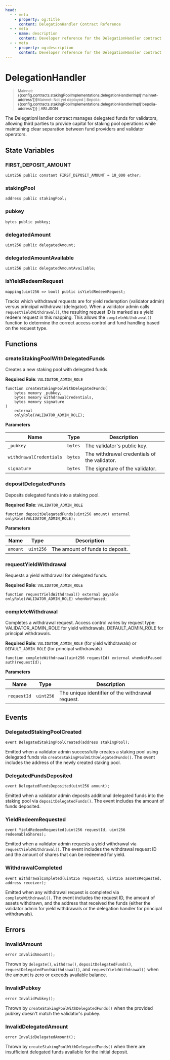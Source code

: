 ```yaml
---
head:
  - - meta
    - property: og:title
      content: DelegationHandler Contract Reference
  - - meta
    - name: description
      content: Developer reference for the DelegationHandler contract
  - - meta
    - property: og:description
      content: Developer reference for the DelegationHandler contract
---
```


<script setup>
  import config from '@berachain/config/constants.json';
</script>

# DelegationHandler

> <small><span v-if="config.contracts.stakingPoolImplementations.delegationHandlerImpl['mainnet-address']">Mainnet: <a target="_blank" :href="config.mainnet.dapps.berascan.url + 'address/' + config.contracts.stakingPoolImplementations.delegationHandlerImpl['mainnet-address']">{{config.contracts.stakingPoolImplementations.delegationHandlerImpl['mainnet-address']}}</a></span><span v-else>Mainnet: Not yet deployed</span><span v-if="config.contracts.stakingPoolImplementations.delegationHandlerImpl['bepolia-address']">&nbsp;|&nbsp;Bepolia: <a target="_blank" :href="config.bepolia.dapps.berascan.url + 'address/' + config.contracts.stakingPoolImplementations.delegationHandlerImpl['bepolia-address']">{{config.contracts.stakingPoolImplementations.delegationHandlerImpl['bepolia-address']}}</a></span><span v-if="config.contracts.stakingPoolImplementations.delegationHandlerImpl.abi">&nbsp;|&nbsp;<a target="_blank" :href="config.contracts.stakingPoolImplementations.delegationHandlerImpl.abi">ABI JSON</a></span></small>

The DelegationHandler contract manages delegated funds for validators, allowing third parties to provide capital for staking pool operations while maintaining clear separation between fund providers and validator operators.

## State Variables

### FIRST_DEPOSIT_AMOUNT

```solidity
uint256 public constant FIRST_DEPOSIT_AMOUNT = 10_000 ether;
```

### stakingPool

```solidity
address public stakingPool;
```

### pubkey

```solidity
bytes public pubkey;
```

### delegatedAmount

```solidity
uint256 public delegatedAmount;
```

### delegatedAmountAvailable

```solidity
uint256 public delegatedAmountAvailable;
```

### isYieldRedeemRequest

```solidity
mapping(uint256 => bool) public isYieldRedeemRequest;
```

Tracks which withdrawal requests are for yield redemption (validator admin) versus principal withdrawal (delegator). When a validator admin calls `requestYieldWithdrawal()`, the resulting request ID is marked as a yield redeem request in this mapping. This allows the `completeWithdrawal()` function to determine the correct access control and fund handling based on the request type.

## Functions

### createStakingPoolWithDelegatedFunds

Creates a new staking pool with delegated funds.

**Required Role**: `VALIDATOR_ADMIN_ROLE`

```solidity
function createStakingPoolWithDelegatedFunds(
    bytes memory _pubkey,
    bytes memory withdrawalCredentials,
    bytes memory signature
)
    external
    onlyRole(VALIDATOR_ADMIN_ROLE);
```

**Parameters**

| Name                    | Type    | Description                                  |
| ----------------------- | ------- | -------------------------------------------- |
| `_pubkey`               | `bytes` | The validator's public key.                  |
| `withdrawalCredentials` | `bytes` | The withdrawal credentials of the validator. |
| `signature`             | `bytes` | The signature of the validator.              |

### depositDelegatedFunds

Deposits delegated funds into a staking pool.

**Required Role**: `VALIDATOR_ADMIN_ROLE`

```solidity
function depositDelegatedFunds(uint256 amount) external onlyRole(VALIDATOR_ADMIN_ROLE);
```

**Parameters**

| Name     | Type      | Description                     |
| -------- | --------- | ------------------------------- |
| `amount` | `uint256` | The amount of funds to deposit. |

### requestYieldWithdrawal

Requests a yield withdrawal for delegated funds.

**Required Role**: `VALIDATOR_ADMIN_ROLE`

```solidity
function requestYieldWithdrawal() external payable onlyRole(VALIDATOR_ADMIN_ROLE) whenNotPaused;
```

### completeWithdrawal

Completes a withdrawal request. Access control varies by request type: VALIDATOR_ADMIN_ROLE for yield withdrawals, DEFAULT_ADMIN_ROLE for principal withdrawals.

**Required Role**: `VALIDATOR_ADMIN_ROLE` (for yield withdrawals) or `DEFAULT_ADMIN_ROLE` (for principal withdrawals)

```solidity
function completeWithdrawal(uint256 requestId) external whenNotPaused auth(requestId);
```

**Parameters**

| Name        | Type      | Description                                      |
| ----------- | --------- | ------------------------------------------------ |
| `requestId` | `uint256` | The unique identifier of the withdrawal request. |

## Events

### DelegatedStakingPoolCreated

```solidity
event DelegatedStakingPoolCreated(address stakingPool);
```

Emitted when a validator admin successfully creates a staking pool using delegated funds via `createStakingPoolWithDelegatedFunds()`. The event includes the address of the newly created staking pool.

### DelegatedFundsDeposited

```solidity
event DelegatedFundsDeposited(uint256 amount);
```

Emitted when a validator admin deposits additional delegated funds into the staking pool via `depositDelegatedFunds()`. The event includes the amount of funds deposited.

### YieldRedeemRequested

```solidity
event YieldRedeemRequested(uint256 requestId, uint256 redeemableShares);
```

Emitted when a validator admin requests a yield withdrawal via `requestYieldWithdrawal()`. The event includes the withdrawal request ID and the amount of shares that can be redeemed for yield.

### WithdrawalCompleted

```solidity
event WithdrawalCompleted(uint256 requestId, uint256 assetsRequested, address receiver);
```

Emitted when any withdrawal request is completed via `completeWithdrawal()`. The event includes the request ID, the amount of assets withdrawn, and the address that received the funds (either the validator admin for yield withdrawals or the delegation handler for principal withdrawals).

## Errors

### InvalidAmount

```solidity
error InvalidAmount();
```

Thrown by `delegate()`, `withdraw()`, `depositDelegatedFunds()`, `requestDelegatedFundsWithdrawal()`, and `requestYieldWithdrawal()` when the amount is zero or exceeds available balance.

### InvalidPubkey

```solidity
error InvalidPubkey();
```

Thrown by `createStakingPoolWithDelegatedFunds()` when the provided pubkey doesn't match the validator's pubkey.

### InvalidDelegatedAmount

```solidity
error InvalidDelegatedAmount();
```

Thrown by `createStakingPoolWithDelegatedFunds()` when there are insufficient delegated funds available for the initial deposit.
